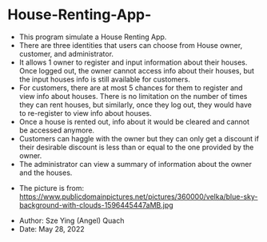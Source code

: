 # House-Renting-App-

- This program simulate a House Renting App. 
- There are three identities that users can choose from House owner, customer, and administrator. 
- It allows 1 owner to register and input information about their houses. Once logged out, the owner cannot access info about their houses, but the input houses info is still available for customers. 
- For customers, there are at most 5 chances for them to register and view info about houses. There is no limitation on the number of times they can rent houses, but similarly, once they log out, they would have to re-register to view info about houses. 
- Once a house is rented out, info about it would be cleared and cannot be accessed anymore. 
- Customers can haggle with the owner but they can only get a discount if their desirable discount is less than or equal to the one provided by the owner.
- The administrator can view a summary of information about the owner and the houses.

* The picture is from: https://www.publicdomainpictures.net/pictures/360000/velka/blue-sky-background-with-clouds-1596445447aMB.jpg

- Author: Sze Ying (Angel) Quach 
- Date: May 28, 2022
